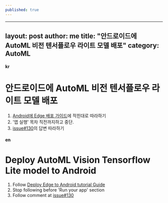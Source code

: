 ```yaml
---
published: true
---
```

---
layout: post
author: me
title: "안드로이드에 AutoML 비전 텐서플로우 라이트 모델 배포"
category: AutoML
---

#### kr

# 안드로이드에 AutoML 비전 텐서플로우 라이트 모델 배포

1. [Android에 Edge 배포 가이드](https://cloud.google.com/vision/automl/docs/tflite-android-tutorial?hl=ko)에 적힌대로 따라하기
2. '앱 실행' 목차 직전까지하고 중단.
3. [issue#130](https://github.com/googlecodelabs/tensorflow-for-poets-2/issues/130)의 답변 따라하기


#### en

# Deploy AutoML Vision Tensorflow Lite model to Android

1. Follow [Deploy Edge to Android tutorial Guide](https://cloud.google.com/vision/automl/docs/tflite-android-tutorial?hl=ko)
2. Stop following before 'Run your app' section
3. Follow comment at [issue#130](https://github.com/googlecodelabs/tensorflow-for-poets-2/issues/130)
